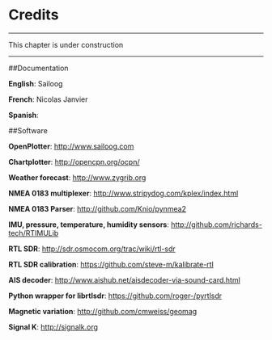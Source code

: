 # Credits

---

This chapter is under construction

---

##Documentation

**English**: Sailoog

**French**: Nicolas Janvier

**Spanish**:

##Software

**OpenPlotter**: http://www.sailoog.com

**Chartplotter**: http://opencpn.org/ocpn/

**Weather forecast**: http://www.zygrib.org

**NMEA 0183 multiplexer**: http://www.stripydog.com/kplex/index.html

**NMEA 0183 Parser**: http://github.com/Knio/pynmea2

**IMU, pressure, temperature, humidity sensors**: http://github.com/richards-tech/RTIMULib

**RTL SDR**: http://sdr.osmocom.org/trac/wiki/rtl-sdr

**RTL SDR calibration**: https://github.com/steve-m/kalibrate-rtl

**AIS decoder**: http://www.aishub.net/aisdecoder-via-sound-card.html

**Python wrapper for librtlsdr**: https://github.com/roger-/pyrtlsdr

**Magnetic variation**: http://github.com/cmweiss/geomag

**Signal K**: http://signalk.org